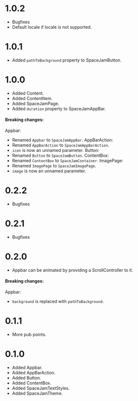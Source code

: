 # 1.0.2
* Bugfixes
* Default locale if locale is not supported.
# 1.0.1
* Added `pathToBackground` property to SpaceJamButton.
# 1.0.0
* Added Content.
* Added ContentItem.
* Added SpaceJamPage.
* Added `duration` property to SpaceJamAppBar.

#### Breaking changes:
Appbar:
- Renamed `Appbar` to `SpaceJamAppBar`. 
AppBarAction:
- Renamed `AppBarAction` to `SpaceJamAppBarAction`.
- `icon` is now an unnamed parameter.
Button:
- Renamed `Button` to `SpaceJamButton`.
ContentBox:
- Renamed `ContentBox` to `SpaceJamContainer`.
ImagePage:
- Renamed `ImagePage` to `SpaceJamImagePage`.
- `image` is now an unnamed parameter.
# 0.2.2
* Bugfixes
# 0.2.1
* Bugfixes
# 0.2.0
* Appbar can be animated by providing a ScrollController to it.
#### Breaking changes:
Appbar:
- `background` is replaced with `pathToBackground`.
# 0.1.1
* More pub points.
# 0.1.0
* Added Appbar.
* Added AppBarAction.
* Added Button.
* Added ContentBox.
* Added SpaceJamTextStyles.
* Added SpaceJamTheme.
